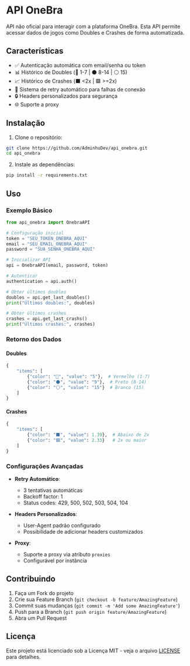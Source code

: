 # API OneBra

API não oficial para interagir com a plataforma OneBra. Esta API permite acessar dados de jogos como Doubles e Crashes de forma automatizada.

## Características

- ✅ Autenticação automática com email/senha ou token
- 📊 Histórico de Doubles (🔴 1-7 | ⚫️ 8-14 | ⚪️ 15)
- 📈 Histórico de Crashes (⬛️ <2x | 🟩 >=2x)
- 🔄 Sistema de retry automático para falhas de conexão
- 🔒 Headers personalizados para segurança
- 🌐 Suporte a proxy

## Instalação

1. Clone o repositório:
```bash
git clone https://github.com/AdminhuDev/api_onebra.git
cd api_onebra
```

2. Instale as dependências:
```bash
pip install -r requirements.txt
```

## Uso

### Exemplo Básico

```python
from api_onebra import OnebraAPI

# Configuração inicial
token = "SEU_TOKEN_ONEBRA_AQUI"
email = "SEU_EMAIL_ONEBRA_AQUI"
password = "SUA_SENHA_ONEBRA_AQUI"

# Inicializar API
api = OnebraAPI(email, password, token)

# Autenticar
authentication = api.auth()

# Obter últimos doubles
doubles = api.get_last_doubles()
print("Últimos doubles:", doubles)

# Obter últimos crashes
crashes = api.get_last_crashs()
print("Últimos crashes:", crashes)
```

### Retorno dos Dados

#### Doubles
```python
{
    "items": [
        {"color": "🔴", "value": "5"},  # Vermelho (1-7)
        {"color": "⚫️", "value": "9"},  # Preto (8-14)
        {"color": "⚪️", "value": "15"}  # Branco (15)
    ]
}
```

#### Crashes
```python
{
    "items": [
        {"color": "⬛️", "value": 1.39},  # Abaixo de 2x
        {"color": "🟩", "value": 2.33}   # 2x ou maior
    ]
}
```

### Configurações Avançadas

- **Retry Automático**: 
  - 3 tentativas automáticas
  - Backoff factor: 1
  - Status codes: 429, 500, 502, 503, 504, 104

- **Headers Personalizados**:
  - User-Agent padrão configurado
  - Possibilidade de adicionar headers customizados

- **Proxy**:
  - Suporte a proxy via atributo `proxies`
  - Configurável por instância

## Contribuindo

1. Faça um Fork do projeto
2. Crie sua Feature Branch (`git checkout -b feature/AmazingFeature`)
3. Commit suas mudanças (`git commit -m 'Add some AmazingFeature'`)
4. Push para a Branch (`git push origin feature/AmazingFeature`)
5. Abra um Pull Request

## Licença

Este projeto está licenciado sob a Licença MIT - veja o arquivo [LICENSE](LICENSE) para detalhes. 

